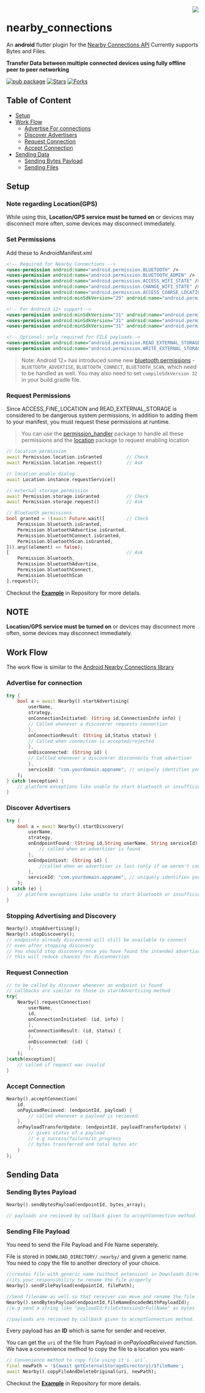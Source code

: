 <img src="https://developers.google.com/nearby/images/nearby_logo.svg" align="right">

# nearby_connections

An **android** flutter plugin for the [Nearby Connections API](https://developers.google.com/nearby/connections/overview)
Currently supports Bytes and Files.

**Transfer Data between multiple connected devices using fully offline peer to peer networking**

[![pub package](https://img.shields.io/pub/v/nearby_connections.svg)](https://pub.dartlang.org/packages/nearby_connections)
[![Stars](https://img.shields.io/github/stars/mannprerak2/nearby_connections?logo=github&style=flat&color=green)](https://github.com/mannprerak2/nearby_connections)
[![Forks](https://img.shields.io/github/forks/mannprerak2/nearby_connections?logo=github&style=flat&color=purple)](https://github.com/mannprerak2/nearby_connections)
## Table of Content
* [Setup](#setup)
* [Work Flow](#work-flow)
    * [Advertise For connections](#advertise-for-connection)
    * [Discover Advertisers](#discover-advertisers)
    * [Request Connection](#request-connection)
    * [Accept Connection](#accept-connection)
* [Sending Data](#sending-data)
    * [Sending Bytes Payload](#sending-bytes-payload)
    * [Sending Files](#sending-file-payload)

## Setup

### Note regarding Location(GPS)
While using this,
**Location/GPS service must be turned on** or devices may disconnect
more often, some devices may disconnect immediately.

### Set Permissions
Add these to AndroidManifest.xml
```xml
<!-- Required for Nearby Connections -->
<uses-permission android:name="android.permission.BLUETOOTH" />
<uses-permission android:name="android.permission.BLUETOOTH_ADMIN" />
<uses-permission android:name="android.permission.ACCESS_WIFI_STATE" />
<uses-permission android:name="android.permission.CHANGE_WIFI_STATE" />
<uses-permission android:name="android.permission.ACCESS_COARSE_LOCATION" />
<uses-permission android:minSdkVersion="29" android:name="android.permission.ACCESS_FINE_LOCATION" />

<!-- For Android 12+ support-->
<uses-permission android:minSdkVersion="31" android:name="android.permission.BLUETOOTH_ADVERTISE" />
<uses-permission android:minSdkVersion="31" android:name="android.permission.BLUETOOTH_CONNECT" />
<uses-permission android:minSdkVersion="31" android:name="android.permission.BLUETOOTH_SCAN" />

<!-- Optional: only required for FILE payloads-->
<uses-permission android:name="android.permission.READ_EXTERNAL_STORAGE"/>
<uses-permission android:name="android.permission.WRITE_EXTERNAL_STORAGE"/>
```

> Note: Android 12+ has introduced some new [bluetooth permissions](https://developer.android.com/about/versions/12/features#bluetooth-permissions) - `BLUETOOTH_ADVERTISE`, `BLUETOOTH_CONNECT`, `BLUETOOTH_SCAN`, which need to be handled as well. You may also need to set `compileSdkVersion 32` in your build.gradle file.

### Request Permissions

Since ACCESS_FINE_LOCATION and READ_EXTERNAL_STORAGE is considered to be dangerous system permissions, in addition to adding them to your manifest, you must request these permissions at runtime.

> You can use the [permission_handler](https://pub.dev/packages/permission_handler) package to handle all these permissions and the [location](https://pub.dev/packages/location) package to request enabling location

```dart
// location permission
await Permission.location.isGranted         // Check
await Permission.location.request()         // Ask

// location enable dialog
await Location.instance.requestService()

// external storage permission
await Permission.storage.isGranted          // Check
await Permission.storage.request()          // Ask

// Bluetooth permissions
bool granted = !(await Future.wait([        // Check
    Permission.bluetooth.isGranted,
    Permission.bluetoothAdvertise.isGranted,
    Permission.bluetoothConnect.isGranted,
    Permission.bluetoothScan.isGranted,
])).any((element) => false);
[                                           // Ask
    Permission.bluetooth,
    Permission.bluetoothAdvertise,
    Permission.bluetoothConnect,
    Permission.bluetoothScan
].request();
```
Checkout the [**Example**](https://github.com/mannprerak2/nearby_connections/tree/master/example) in Repository for more details.

## NOTE

**Location/GPS service must be turned on** or devices may disconnect
more often, some devices may disconnect immediately.


## Work Flow

The work flow is similar to the [Android Nearby Connections library](https://developers.google.com/nearby/connections/overview)

### Advertise for connection
```dart
try {
    bool a = await Nearby().startAdvertising(
        userName,
        strategy,
        onConnectionInitiated: (String id,ConnectionInfo info) {
        // Called whenever a discoverer requests connection 
        },
        onConnectionResult: (String id,Status status) {
        // Called when connection is accepted/rejected
        },
        onDisconnected: (String id) {
        // Callled whenever a discoverer disconnects from advertiser
        },
        serviceId: "com.yourdomain.appname", // uniquely identifies your app
    );
} catch (exception) {
    // platform exceptions like unable to start bluetooth or insufficient permissions 
}
```
### Discover Advertisers
```dart
try {
    bool a = await Nearby().startDiscovery(
        userName,
        strategy,
        onEndpointFound: (String id,String userName, String serviceId) {
            // called when an advertiser is found
        },
        onEndpointLost: (String id) {
            //called when an advertiser is lost (only if we weren't connected to it )
        },
        serviceId: "com.yourdomain.appname", // uniquely identifies your app
    );
} catch (e) {
    // platform exceptions like unable to start bluetooth or insufficient permissions
}
```
### Stopping Advertising and Discovery
```dart
Nearby().stopAdvertising();
Nearby().stopDiscovery();
// endpoints already discovered will still be available to connect
// even after stopping discovery
// You should stop discovery once you have found the intended advertiser
// this will reduce chances for disconnection
```
### Request Connection
```dart
// to be called by discover whenever an endpoint is found
// callbacks are similar to those in startAdvertising method
try{ 
    Nearby().requestConnection(
        userName,
        id,
        onConnectionInitiated: (id, info) {
        },
        onConnectionResult: (id, status) {
        },
        onDisconnected: (id) {
        },
    );
}catch(exception){
    // called if request was invalid
}
```
### Accept Connection
```dart
Nearby().acceptConnection(
    id,
    onPayLoadRecieved: (endpointId, payload) {
        // called whenever a payload is recieved.
    },
    onPayloadTransferUpdate: (endpointId, payloadTransferUpdate) {
        // gives status of a payload
        // e.g success/failure/in_progress
        // bytes transferred and total bytes etc
    }
);
```
## Sending Data
### Sending Bytes Payload

```dart
Nearby().sendBytesPayload(endpointId, bytes_array);

// payloads are recieved by callback given to acceptConnection method.
```
### Sending File Payload
You need to send the File Payload and File Name seperately.

File is stored in `DOWNLOAD_DIRECTORY/.nearby/` and given a generic name.
You need to copy the file to another directory of your choice.

```dart
//creates file with generic name (without extension) in Downloads Directory
//its your responsibility to rename the file properly
Nearby().sendFilePayload(endpointId, filePath);

//Send filename as well so that receiver can move and rename the file
Nearby().sendBytesPayload(endpointId,fileNameEncodedWithPayloadId);
//e.g send a string like "payloadId:FileExtensionOrFullName" as bytes

//payloads are recieved by callback given to acceptConnection method.
```
Every payload has an **ID** which is same for sender and receiver.

You can get the `uri` of the file from Payload in *onPayloadReceived* function.
We have a convenience method to copy the file to a location you want-
```dart
// Convenience method to copy file using it's `uri`.
final newPath = '${await getExternalStorageDirectory}/$fileName';
await Nearby().copyFileAndDeleteOriginal(uri, newPath);
```

Checkout the [**Example**](https://github.com/mannprerak2/nearby_connections/tree/master/example) in Repository for more details.




